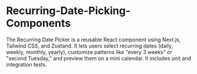 # Recurring-Date-Picking-Components
The Recurring Date Picker is a reusable React component using Next.js, Tailwind CSS, and Zustand. It lets users select recurring dates (daily, weekly, monthly, yearly), customize patterns like "every 3 weeks" or "second Tuesday," and preview them on a mini calendar. It includes unit and integration tests.
